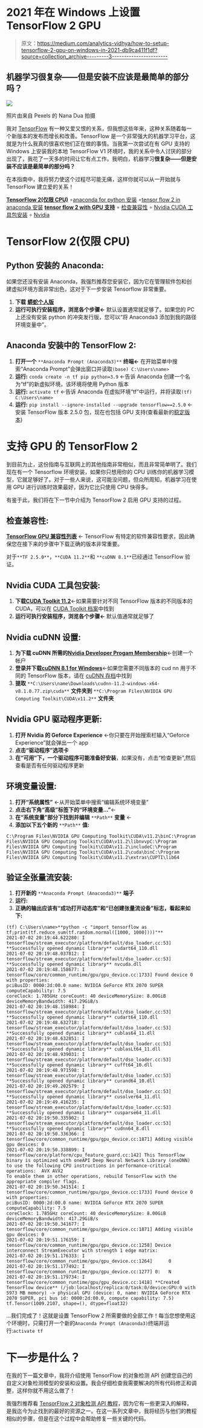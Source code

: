 # 2021 年在 Windows 上设置 TensorFlow 2 GPU

> 原文：<https://medium.com/analytics-vidhya/how-to-setup-tensorflow-2-gpu-on-windows-in-2021-db9ca411f1df?source=collection_archive---------3----------------------->

## 机器学习**很复杂——但是安装不应该是最简单的部分吗？**

![](img/614f1c4d09aa6148c394049e284d99ee.png)

照片由来自 Pexels 的 Nana Dua 拍摄

我对 [TensorFlow](https://www.tensorflow.org/) 有一种又爱又恨的关系，但我想这些年来，这种关系随着每一个新版本的发布而增长和改善。TensorFlow 是一个非常强大的机器学习平台，这就是为什么我真的很喜欢他们正在做的事情。当我第一次尝试在有 GPU 支持的 Windows 上安装我的本地 TensorFlow V1 环境时，我的关系中令人讨厌的部分出现了，我花了一天多的时间让它有点工作。我明白，机器学习**很复杂——但是安装不应该是最简单的部分吗？**

在本指南中，我将努力使这个过程尽可能无痛，这样你就可以从一开始就与 TensorFlow 建立爱的关系！

[**TensorFlow 2(仅限 CPU)**](#cb51)
∘[anaconda for python 安装](#7ab0)
∘[tensor flow 2 in anaconda 安装](#bfec)
[**tensor flow 2 with GPU 支持**](#e4d4)
∘ [检查兼容性](#8ebb)
∘ [Nvidia CUDA 工具包安装](#6357)
∘ [Nvidia](#da91)

# TensorFlow 2(仅限 CPU)

## Python 安装的 Anaconda:

如果您还没有安装 Anaconda，我强烈推荐您安装它，因为它在管理软件包和创建虚拟环境方面非常出色，这对于下一步安装 Tensorflow 非常重要。

1.  **下载** [**蟒蛇个人版**](https://www.anaconda.com/products/individual)
2.  **运行可执行安装程序，浏览各个步骤←** 默认设置通常就足够了。如果您的 PC 上还没有安装 python 的冲突发行版，您可以“将 Anaconda3 添加到我的路径环境变量中”。

## Anaconda 安装中的 TensorFlow 2:

1.  **打开一个** `**Anaconda Prompt (Anaconda3)**` **终端←** 在开始菜单中搜索“Anaconda Prompt”会弹出窗口并读取`(base) C:\Users\name>`
2.  **运行:** `conda create -n tf pip python=3.9` ←告诉 Anaconda 创建一个名为“tf”的新虚拟环境，该环境将使用 Python 版本
3.  **运行:** `activate tf` ←告诉 Anaconda 在虚拟环境“tf”中运行，并将读取`(tf) C:\Users\name>`
4.  **运行:** `pip install --ignore-installed --upgrade tensorflow==2.5.0` ←安装 TensorFlow 版本 2.5.0 包，现在也包括 GPU 支持(查看最新的[稳定版本](https://www.tensorflow.org/versions))

# 支持 GPU 的 TensorFlow 2

到目前为止，这份指南与互联网上的其他指南非常相似，而且非常简单明了。我们现在有一个 Tensorflow 环境安装，如果你只想用你的 CPU 训练你的机器学习模型，它就足够好了。对于一些人来说，这可能没问题，但众所周知，机器学习在使用 GPU 进行训练时效果最好，因为它比只使用 CPU 快得多。

有鉴于此，我们将在下一节中介绍为 TensorFlow 2 启用 GPU 支持的过程。

## 检查兼容性:

[**TensorFlow GPU 兼容性列表**](https://www.tensorflow.org/install/source_windows#gpu) ← TensorFlow 有特定的软件兼容性要求，因此确保您在接下来的步骤中下载正确的版本非常重要。

对于`**TF 2.5.0**`，`**CUDA 11.2**`和 `**cuDNN 8.1**`已经通过 TensorFlow 验证。

## Nvidia CUDA 工具包安装:

1.  **下载**[**CUDA Toolkit 11.2**](https://developer.nvidia.com/cuda-11.2.2-download-archive?target_os=Windows&target_arch=x86_64&target_version=10&target_type=exenetwork)←如果需要针对不同 TensorFlow 版本的不同版本的 CUDA，可以在 [CUDA Toolkit 档案](https://developer.nvidia.com/cuda-toolkit-archive)中找到
2.  **运行可执行安装程序，浏览各个步骤←** 默认值通常就足够了

## **Nvidia cuDNN 设置:**

1.  **为下载 cuDNN 所需的**[**Nvidia Developer Progam Membership**](https://developer.nvidia.com/login)←创建一个帐户
2.  **登录并下载**[**cuDNN 8.1 for Windows**](https://developer.nvidia.com/compute/machine-learning/cudnn/secure/8.1.0.77/11.2_20210127/cudnn-11.2-windows-x64-v8.1.0.77.zip)←如果您需要不同版本的 cud nn 用于不同的 TensorFlow 版本，请在 [cuDNN 存档](https://developer.nvidia.com/rdp/cudnn-archive#a-collapse810-111)中找到
3.  **提取** `**C:\Users\name\Downloads\cudnn-11.2-windows-x64-v8.1.0.77.zip\cuda**` **文件夹到** `**C:\Program Files\NVIDIA GPU Computing Toolkit\CUDA\v11.2**` **文件夹**

## Nvidia GPU 驱动程序更新:

1.  **打开 Nvidia 的 Geforce Experience** ←你只要在开始搜索栏输入“Geforce Experience”就会弹出一个 app
2.  **点击“驱动程序”选项卡**
3.  **在“可用”下，一个驱动程序可能准备好安装**，如果没有，点击“检查更新”,然后查看是否有任何驱动程序更新

## 环境变量设置:

1.  **打开“系统属性”** ←从开始菜单中搜索“编辑系统环境变量”
2.  **点击右下角“高级”标签下的“环境变量…”**←
3.  **在“系统变量”部分下找到并编辑** `**Path**` **变量** ←
4.  **添加以下五个新的** `**Path**` **值:**

```
C:\Program Files\NVIDIA GPU Computing Toolkit\CUDA\v11.2\binC:\Program Files\NVIDIA GPU Computing Toolkit\CUDA\v11.2\libnvvpC:\Program Files\NVIDIA GPU Computing Toolkit\CUDA\v11.2\includeC:\Program Files\NVIDIA GPU Computing Toolkit\CUDA\v11.2\cuda\binC:\Program Files\NVIDIA GPU Computing Toolkit\CUDA\v11.2\extras\CUPTI\lib64
```

## **验证全张量流安装:**

1.  **打开新的** `**Anaconda Prompt (Anaconda3)**` **端子**
2.  **运行:**
3.  **正确的输出应该有“成功打开动态库”和“已创建张量流设备”标志，看起来如下:**

```
(tf) C:\Users\name>**python -c "import tensorflow as tf;print(tf.reduce_sum(tf.random.normal([1000, 1000])))"**
2021-07-02 20:19:44.622280: I tensorflow/stream_executor/platform/default/dso_loader.cc:53] **Successfully opened dynamic library** cudart64_110.dll
2021-07-02 20:19:48.037812: I tensorflow/stream_executor/platform/default/dso_loader.cc:53] **Successfully opened dynamic library** nvcuda.dll
2021-07-02 20:19:48.158677: I tensorflow/core/common_runtime/gpu/gpu_device.cc:1733] Found device 0 with properties:
pciBusID: 0000:2d:00.0 name: NVIDIA GeForce RTX 2070 SUPER computeCapability: 7.5
coreClock: 1.785GHz coreCount: 40 deviceMemorySize: 8.00GiB deviceMemoryBandwidth: 417.29GiB/s
2021-07-02 20:19:48.158984: I tensorflow/stream_executor/platform/default/dso_loader.cc:53] **Successfully opened dynamic library** cudart64_110.dll
2021-07-02 20:19:48.632718: I tensorflow/stream_executor/platform/default/dso_loader.cc:53] **Successfully opened dynamic library** cublas64_11.dll
2021-07-02 20:19:48.632851: I tensorflow/stream_executor/platform/default/dso_loader.cc:53] **Successfully opened dynamic library** cublasLt64_11.dll
2021-07-02 20:19:48.939031: I tensorflow/stream_executor/platform/default/dso_loader.cc:53] **Successfully opened dynamic library** cufft64_10.dll
2021-07-02 20:19:48.971598: I tensorflow/stream_executor/platform/default/dso_loader.cc:53] **Successfully opened dynamic library** curand64_10.dll
2021-07-02 20:19:49.202579: I tensorflow/stream_executor/platform/default/dso_loader.cc:53] **Successfully opened dynamic library** cusolver64_11.dll
2021-07-02 20:19:49.416235: I tensorflow/stream_executor/platform/default/dso_loader.cc:53] **Successfully opened dynamic library** cusparse64_11.dll
2021-07-02 20:19:50.335902: I tensorflow/stream_executor/platform/default/dso_loader.cc:53] **Successfully opened dynamic library** cudnn64_8.dll
2021-07-02 20:19:50.336366: I tensorflow/core/common_runtime/gpu/gpu_device.cc:1871] Adding visible gpu devices: 0
2021-07-02 20:19:50.338899: I tensorflow/core/platform/cpu_feature_guard.cc:142] This TensorFlow binary is optimized with oneAPI Deep Neural Network Library (oneDNN) to use the following CPU instructions in performance-critical operations:  AVX AVX2
To enable them in other operations, rebuild TensorFlow with the appropriate compiler flags. 
2021-07-02 20:19:50.341514: I tensorflow/core/common_runtime/gpu/gpu_device.cc:1733] Found device 0 with properties:
pciBusID: 0000:2d:00.0 name: NVIDIA GeForce RTX 2070 SUPER computeCapability: 7.5
coreClock: 1.785GHz coreCount: 40 deviceMemorySize: 8.00GiB deviceMemoryBandwidth: 417.29GiB/s
2021-07-02 20:19:50.341677: I tensorflow/core/common_runtime/gpu/gpu_device.cc:1871] Adding visible gpu devices: 0
2021-07-02 20:19:51.176159: I tensorflow/core/common_runtime/gpu/gpu_device.cc:1258] Device interconnect StreamExecutor with strength 1 edge matrix:
2021-07-02 20:19:51.176333: I tensorflow/core/common_runtime/gpu/gpu_device.cc:1264]      0
2021-07-02 20:19:51.177492: I tensorflow/core/common_runtime/gpu/gpu_device.cc:1277] 0:   N
2021-07-02 20:19:51.179734: I tensorflow/core/common_runtime/gpu/gpu_device.cc:1418] **Created TensorFlow device** (/job:localhost/replica:0/task:0/device:GPU:0 with 5973 MB memory) -> physical GPU (device: 0, name: NVIDIA GeForce RTX 2070 SUPER, pci bus id: 0000:2d:00.0, compute capability: 7.5)
tf.Tensor(1009.2107, shape=(), dtype=float32)
```

…我们完成了！这就是设置 TensorFlow 2 所需要做的全部工作！每当您想使用这个环境时，只需打开一个新的`Anaconda Prompt (Anaconda3)`终端并运行:`activate tf`

# 下一步是什么？

在我的下一篇文章中，我将介绍使用 TensorFlow 的对象检测 API 创建您自己的自定义对象检测模型的安装和设置。我会仔细检查我需要解决的所有代码修正和调整，这样你就不用这么做了！

我强烈推荐看 [TensorFlow 2 对象检测 API 教程](https://tensorflow-object-detection-api-tutorial.readthedocs.io/en/latest/index.html)，因为它有一些更深入的解释，是我迄今为止找到的最好的资源之一。在这一系列文章中，我将经历与他们的教程相似的步骤，但是在这个过程中会帮助修复一些关键的代码。